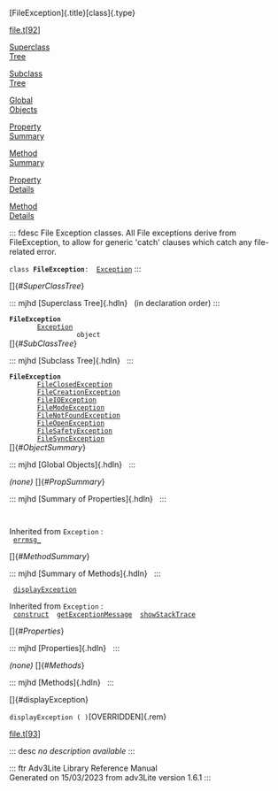 [FileException]{.title}[class]{.type}

[file.t](../file/file.t.html)\[[92](../source/file.t.html#92)\]

[Superclass\
Tree](#_SuperClassTree_)

[Subclass\
Tree](#_SubClassTree_)

[Global\
Objects](#_ObjectSummary_)

[Property\
Summary](#_PropSummary_)

[Method\
Summary](#_MethodSummary_)

[Property\
Details](#_Properties_)

[Method\
Details](#_Methods_)

::: fdesc
File Exception classes. All File exceptions derive from FileException,
to allow for generic \'catch\' clauses which catch any file-related
error.

`class `**`FileException`**` :   `[`Exception`](../object/Exception.html)
:::

[]{#_SuperClassTree_}

::: mjhd
[Superclass Tree]{.hdln}   (in declaration order)
:::

**`FileException`**\
`         `[`Exception`](../object/Exception.html)\
`                 object`\
[]{#_SubClassTree_}

::: mjhd
[Subclass Tree]{.hdln}  
:::

**`FileException`**\
`         `[`FileClosedException`](../object/FileClosedException.html)\
`         `[`FileCreationException`](../object/FileCreationException.html)\
`         `[`FileIOException`](../object/FileIOException.html)\
`         `[`FileModeException`](../object/FileModeException.html)\
`         `[`FileNotFoundException`](../object/FileNotFoundException.html)\
`         `[`FileOpenException`](../object/FileOpenException.html)\
`         `[`FileSafetyException`](../object/FileSafetyException.html)\
`         `[`FileSyncException`](../object/FileSyncException.html)\
[]{#_ObjectSummary_}

::: mjhd
[Global Objects]{.hdln}  
:::

*(none)* []{#_PropSummary_}

::: mjhd
[Summary of Properties]{.hdln}  
:::

` `

Inherited from `Exception` :\
` `[`errmsg_`](../object/Exception.html#errmsg_)`  `

[]{#_MethodSummary_}

::: mjhd
[Summary of Methods]{.hdln}  
:::

` `[`displayException`](#displayException)`  `

Inherited from `Exception` :\
` `[`construct`](../object/Exception.html#construct)`  `[`getExceptionMessage`](../object/Exception.html#getExceptionMessage)`  `[`showStackTrace`](../object/Exception.html#showStackTrace)`  `

[]{#_Properties_}

::: mjhd
[Properties]{.hdln}  
:::

*(none)* []{#_Methods_}

::: mjhd
[Methods]{.hdln}  
:::

[]{#displayException}

`displayException ( )`[OVERRIDDEN]{.rem}

[file.t](../file/file.t.html)\[[93](../source/file.t.html#93)\]

::: desc
*no description available*
:::

::: ftr
Adv3Lite Library Reference Manual\
Generated on 15/03/2023 from adv3Lite version 1.6.1
:::

